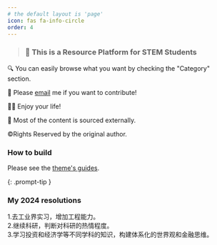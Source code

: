 ```yaml
---
# the default layout is 'page'
icon: fas fa-info-circle
order: 4
---
```


> ### 👋 This is a Resource Platform for STEM Students 
🔍  You can easily browse what you want by checking the "Category" section.<br>

📮  Please [email](mailto:applyforcontirbute@qinshizz.com) me if you want to contribute!<br>

🏄‍♀️  Enjoy your life!<br>

🌊  Most of the content is sourced externally.<br>

©️Rights Reserved by the original author.

### How to build 

Please see the [theme's guides](https://chirpy.cotes.page/).

{: .prompt-tip }

### My 2024 resolutions
1.去工业界实习，增加工程能力。<br>
2.继续科研，判断对科研的热情程度。<br>
3.学习投资和经济学等不同学科的知识，构建体系化的世界观和金融思维。<br>
